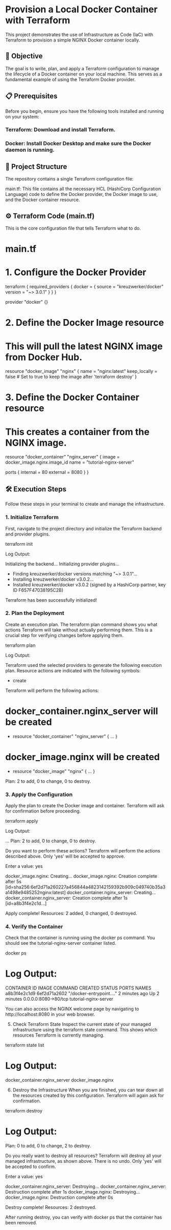 # Provision a Local Docker Container with Terraform
This project demonstrates the use of Infrastructure as Code (IaC) with Terraform to provision a simple NGINX Docker container locally.

## 🚀 Objective
The goal is to write, plan, and apply a Terraform configuration to manage the lifecycle of a Docker container on your local machine. This serves as a fundamental example of using the Terraform Docker provider.

## 📋 Prerequisites
Before you begin, ensure you have the following tools installed and running on your system:

### Terraform: Download and install Terraform.

### Docker: Install Docker Desktop and make sure the Docker daemon is running.

## 📁 Project Structure
The repository contains a single Terraform configuration file:

main.tf: This file contains all the necessary HCL (HashiCorp Configuration Language) code to define the Docker provider, the Docker image to use, and the Docker container resource.

## ⚙️ Terraform Code (main.tf)
This is the core configuration file that tells Terraform what to do.

# main.tf

# 1. Configure the Docker Provider
terraform {
  required_providers {
    docker = {
      source  = "kreuzwerker/docker"
      version = "~> 3.0.1"
    }
  }
}

provider "docker" {}

# 2. Define the Docker Image resource
# This will pull the latest NGINX image from Docker Hub.
resource "docker_image" "nginx" {
  name         = "nginx:latest"
  keep_locally = false # Set to true to keep the image after 'terraform destroy'
}

# 3. Define the Docker Container resource
# This creates a container from the NGINX image.
resource "docker_container" "nginx_server" {
  image = docker_image.nginx.image_id
  name  = "tutorial-nginx-server"

  ports {
    internal = 80
    external = 8080
  }
}

## 🛠️ Execution Steps
Follow these steps in your terminal to create and manage the infrastructure.

### 1. Initialize Terraform
First, navigate to the project directory and initialize the Terraform backend and provider plugins.

terraform init

Log Output:

Initializing the backend...
Initializing provider plugins...
- Finding kreuzwerker/docker versions matching "~> 3.0.1"...
- Installing kreuzwerker/docker v3.0.2...
- Installed kreuzwerker/docker v3.0.2 (signed by a HashiCorp partner, key ID F657F47038195C2B)

Terraform has been successfully initialized!

### 2. Plan the Deployment
Create an execution plan. The terraform plan command shows you what actions Terraform will take without actually performing them. This is a crucial step for verifying changes before applying them.

terraform plan

Log Output:

Terraform used the selected providers to generate the following execution plan. Resource actions are indicated with the following symbols:
  + create

Terraform will perform the following actions:

  # docker_container.nginx_server will be created
  + resource "docker_container" "nginx_server" { ... }

  # docker_image.nginx will be created
  + resource "docker_image" "nginx" { ... }

Plan: 2 to add, 0 to change, 0 to destroy.

### 3. Apply the Configuration
Apply the plan to create the Docker image and container. Terraform will ask for confirmation before proceeding.

terraform apply

Log Output:

...
Plan: 2 to add, 0 to change, 0 to destroy.

Do you want to perform these actions?
  Terraform will perform the actions described above.
  Only 'yes' will be accepted to approve.

  Enter a value: yes

docker_image.nginx: Creating...
docker_image.nginx: Creation complete after 5s [id=sha256:6ef2d71a260227a456844a4823142159392b909c049740b35a3a1498e9485252nginx:latest]
docker_container.nginx_server: Creating...
docker_container.nginx_server: Creation complete after 1s [id=a8b3f4e2c1d...]

Apply complete! Resources: 2 added, 0 changed, 0 destroyed.

### 4. Verify the Container
Check that the container is running using the docker ps command. You should see the tutorial-nginx-server container listed.

docker ps

# Log Output:

CONTAINER ID   IMAGE          COMMAND                  CREATED         STATUS         PORTS                  NAMES
a8b3f4e2c1d9   6ef2d71a2602   "/docker-entrypoint.…"   2 minutes ago   Up 2 minutes   0.0.0.0:8080->80/tcp   tutorial-nginx-server

You can also access the NGINX welcome page by navigating to http://localhost:8080 in your web browser.

5. Check Terraform State
Inspect the current state of your managed infrastructure using the terraform state command. This shows which resources Terraform is currently managing.

terraform state list

# Log Output:

docker_container.nginx_server
docker_image.nginx

6. Destroy the Infrastructure
When you are finished, you can tear down all the resources created by this configuration. Terraform will again ask for confirmation.

terraform destroy

# Log Output:

Plan: 0 to add, 0 to change, 2 to destroy.

Do you really want to destroy all resources?
  Terraform will destroy all your managed infrastructure, as shown above.
  There is no undo. Only 'yes' will be accepted to confirm.

  Enter a value: yes

docker_container.nginx_server: Destroying...
docker_container.nginx_server: Destruction complete after 1s
docker_image.nginx: Destroying...
docker_image.nginx: Destruction complete after 0s

Destroy complete! Resources: 2 destroyed.

After running destroy, you can verify with docker ps that the container has been removed.
